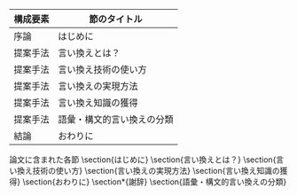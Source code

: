 構成要素 | 節のタイトル
 --- | --- 
序論 | はじめに
提案手法 | 言い換えとは？
提案手法 | 言い換え技術の使い方
提案手法 | 言い換えの実現方法
提案手法 | 言い換え知識の獲得
提案手法 | 語彙・構文的言い換えの分類
結論 | おわりに

論文に含まれた各節
\section{はじめに}
\section{言い換えとは？}
\section{言い換え技術の使い方}
\section{言い換えの実現方法}
\section{言い換え知識の獲得}
\section{おわりに}
\section*{謝辞}
\section{語彙・構文的言い換えの分類}
